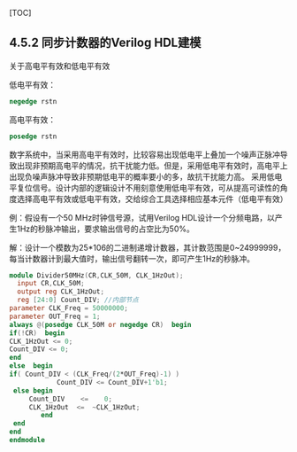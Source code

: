 [TOC]

## 4.5.2 同步计数器的Verilog HDL建模



关于高电平有效和低电平有效

低电平有效：

```verilog
negedge rstn
```

高电平有效：

```verilog
posedge rstn
```


数字系统中，当采用高电平有效时，比较容易出现低电平上叠加一个噪声正脉冲导致出现非预期高电平的情况，抗干扰能力低。但是，采用低电平有效时，高电平上出现负噪声脉冲导致非预期低电平的概率要小的多，故抗干扰能力高。
采用低电平复位信号。设计内部的逻辑设计不用刻意使用低电平有效，可从提高可读性的角度选择高电平有效或低电平有效，交给综合工具选择相应基本元件（低电平有效）

例：假设有一个50 MHz时钟信号源，试用Verilog HDL设计一个分频电路，以产生1Hz的秒脉冲输出，要求输出信号的占空比为50%。

解：设计一个模数为25*106的二进制递增计数器，其计数范围是0~24999999，每当计数器计到最大值时，输出信号翻转一次，即可产生1Hz的秒脉冲。 

```verilog
module Divider50MHz(CR,CLK_50M, CLK_1HzOut);
  input	CR,CLK_50M; 
  output reg CLK_1HzOut;   
  reg [24:0] Count_DIV; //内部节点
parameter CLK_Freq = 50000000;
parameter OUT_Freq = 1;
always @(posedge CLK_50M or negedge CR)  begin
if(!CR)  begin
CLK_1HzOut <= 0;
Count_DIV <= 0;
end
else  begin
if( Count_DIV < (CLK_Freq/(2*OUT_Freq)-1) )
            Count_DIV <= Count_DIV+1'b1;  
 else begin
	 Count_DIV    <=	0; 		 
     CLK_1HzOut  <=  ~CLK_1HzOut; 
        end
 end
end
endmodule 

```



